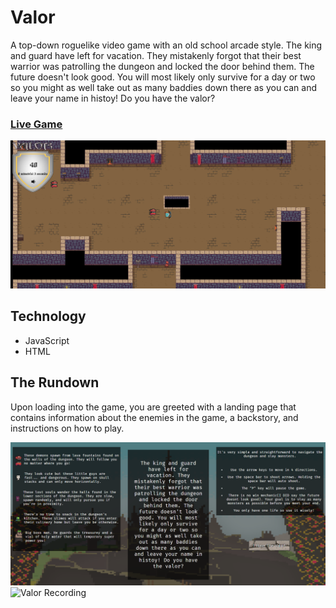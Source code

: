 # Valor

A top-down roguelike video game with an old school arcade style. The king and guard have left for vacation. They mistakenly forgot that their best warrior was patrolling the dungeon and locked the door behind them. The future doesn't look good.
You will most likely only survive for a day or two so you might as well take out as many baddies down there as you can and leave your name in histoy! Do you have the valor?

### [Live Game](https://dapper-dan.github.io/Valor/)

![Valor Screen Shot](https://github.com/Dapper-Dan/Valor/blob/master/src/images/Screenshot.png)

## Technology 
- JavaScript
- HTML

## The Rundown
Upon loading into the game, you are greeted with a landing page that contains information about the enemies in the game, a backstory, and instructions on how to play. 

![Valor Menu](https://github.com/Dapper-Dan/Valor/blob/master/src/images/Screenshot2.png)
![Valor Recording](https://github.com/Dapper-Dan/Valor/blob/master/src/images/valorRecording.gif)
